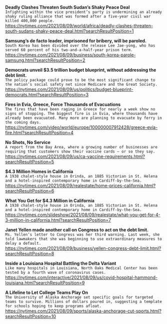 **Deadly Clashes Threaten South Sudan’s Shaky Peace Deal**\
`Infighting within the vice president’s party is undermining an already shaky ruling alliance that was formed after a five-year civil war killed 400,000 people.`\
https://nytimes.com/2021/08/09/world/africa/deadly-clashes-threaten-south-sudans-shaky-peace-deal.html?searchResultPosition=1

**Samsung’s de facto leader, imprisoned for bribery, will be paroled.**\
`South Korea has been divided over the release Lee Jae-yong, who has served 60 percent of his two-and-a-half-year prison term.`\
https://nytimes.com/2021/08/09/business/south-korea-parole-samsung.html?searchResultPosition=2

**Democrats unveil $3.5 trillion budget blueprint, without addressing the debt limit.**\
`The policy package could prove to be the most significant change to the nation’s social safety net since Medicare and the Great Society.`\
https://nytimes.com/2021/08/09/us/politics/budget-blueprint-democrats.html?searchResultPosition=3

**Fires in Evia, Greece, Force Thousands of Evacuations**\
`The fires that have been raging in Greece for nearly a week show no signs of stopping. The biggest fire is in Evia, where thousands have already been evacuated. Many more are planning to evacuate by ferry in the coming days.`\
https://nytimes.com/video/world/europe/100000007912428/greece-evia-fire.html?searchResultPosition=4

**No Shots, No Service**\
`A report from the Bay Area, where a growing number of businesses are requiring that customers show their vaccine cards — or so they say.`\
https://nytimes.com/2021/08/09/us/ca-vaccine-requirements.html?searchResultPosition=5

**$4.3 Million Homes in California**\
`A 1938 chalet-style house in Orinda, an 1885 Victorian in St. Helena and a hotel-inspired contemporary home in Cardiff-by-the-Sea.`\
https://nytimes.com/2021/08/09/realestate/home-prices-california.html?searchResultPosition=6

**What You Get for $4.3 Million in California**\
`A 1938 chalet-style house in Orinda, an 1885 Victorian in St. Helena and a hotel-inspired contemporary home in Cardiff-by-the-Sea.`\
https://nytimes.com/slideshow/2021/08/09/realestate/what-you-get-for-4-3-million-in-california.html?searchResultPosition=7

**Janet Yellen made another call on Congress to act on the debt limit.**\
`Ms. Yellen’s letter to Congress was her third warning. Last week, she told lawmakers that she was beginning to use extraordinary measures to delay a default.`\
https://nytimes.com/2021/08/09/business/yellen-congress-debt-limit.html?searchResultPosition=8

**Inside a Louisiana Hospital Battling the Delta Variant**\
`Like many hospitals in Louisiana, North Oaks Medical Center has been tested by a fourth wave of coronavirus cases. `\
https://nytimes.com/interactive/2021/08/09/us/covid-hospital-hammond-louisiana.html?searchResultPosition=9

**A Lifeline to Let College Teams Play On**\
`The University of Alaska Anchorage set specific goals for targeted teams to survive. Millions of dollars poured in, suggesting a template for schools hoping to keep programs afloat.`\
https://nytimes.com/2021/08/09/sports/alaska-anchorage-cut-sports.html?searchResultPosition=10

